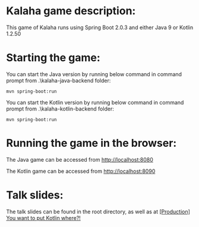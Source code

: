 Kalaha game description:
========================

This game of Kalaha runs using Spring Boot 2.0.3 and either Java 9 or Kotlin 1.2.50

Starting the game:
==================

You can start the Java version by running below command in command prompt from .\kalaha-java-backend folder:

    mvn spring-boot:run

You can start the Kotlin version by running below command in command prompt from .\kalaha-kotlin-backend folder:

    mvn spring-boot:run

Running the game in the browser:
================================

The Java game can be accessed from [http://localhost:8080](http://localhost:8080)

The Kotlin game can be accessed from [http://localhost:8090](http://localhost:8090)

Talk slides:
============

The talk slides can be found in the root directory, as well as at [[Production] You want to put Kotlin where?!](https://slides.com/christoffsmith/enterprise-kotlin#/)